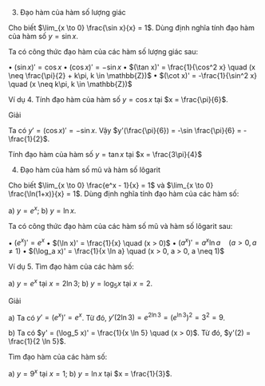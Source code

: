3. Đạo hàm của hàm số lượng giác

Cho biết $\lim_{x \to 0} \frac{\sin x}{x} = 1$. Dùng định nghĩa tính đạo hàm của hàm số $y = \sin x$.

Ta có công thức đạo hàm của các hàm số lượng giác sau:

• $(\sin x)' = \cos x$                • $(\cos x)' = -\sin x$
• $(\tan x)' = \frac{1}{\cos^2 x} \quad (x \neq \frac{\pi}{2} + k\pi, k \in \mathbb{Z})$                • $(\cot x)' = -\frac{1}{\sin^2 x} \quad (x \neq k\pi, k \in \mathbb{Z})$

Ví dụ 4. Tính đạo hàm của hàm số $y = \cos x$ tại $x = \frac{\pi}{6}$.

Giải

Ta có $y' = (\cos x)' = -\sin x$. Vậy $y'(\frac{\pi}{6}) = -\sin \frac{\pi}{6} = -\frac{1}{2}$.

Tính đạo hàm của hàm số $y = \tan x$ tại $x = \frac{3\pi}{4}$

4. Đạo hàm của hàm số mũ và hàm số lôgarit

Cho biết $\lim_{x \to 0} \frac{e^x - 1}{x} = 1$ và $\lim_{x \to 0} \frac{\ln(1+x)}{x} = 1$. Dùng định nghĩa tính đạo hàm của các hàm số:

a) $y = e^x$;                b) $y = \ln x$.

Ta có công thức đạo hàm của các hàm số mũ và hàm số lôgarit sau:

• $(e^x)' = e^x$                • $(\ln x)' = \frac{1}{x} \quad (x > 0)$
• $(a^x)' = a^x \ln a \quad (a > 0, a \neq 1)$                • $(\log_a x)' = \frac{1}{x \ln a} \quad (x > 0, a > 0, a \neq 1)$

Ví dụ 5. Tìm đạo hàm của các hàm số:

a) $y = e^x$ tại $x = 2 \ln 3$;                b) $y = \log_5 x$ tại $x = 2$.

Giải

a) Ta có $y' = (e^x)' = e^x$. Từ đó, $y'(2\ln 3) = e^{2\ln 3} = (e^{\ln 3})^2 = 3^2 = 9$.

b) Ta có $y' = (\log_5 x)' = \frac{1}{x \ln 5} \quad (x > 0)$. Từ đó, $y'(2) = \frac{1}{2 \ln 5}$.

Tìm đạo hàm của các hàm số:

a) $y = 9^x$ tại $x = 1$;                b) $y = \ln x$ tại $x = \frac{1}{3}$.